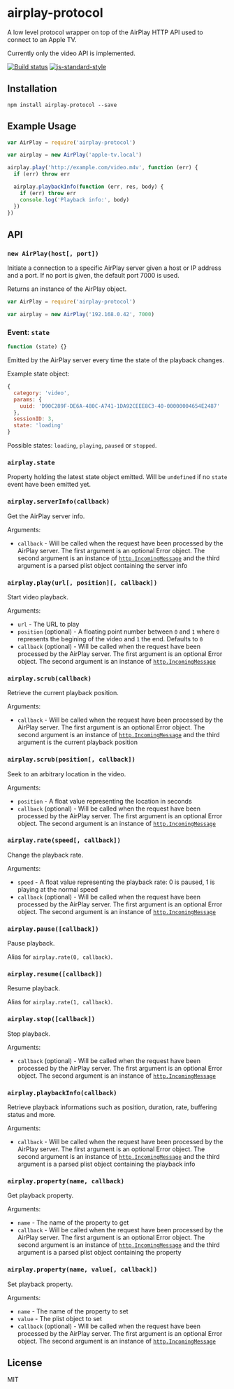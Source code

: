 # airplay-protocol

A low level protocol wrapper on top of the AirPlay HTTP API used to
connect to an Apple TV.

Currently only the video API is implemented.

[![Build status](https://travis-ci.org/watson/airplay-protocol.svg?branch=master)](https://travis-ci.org/watson/airplay-protocol)
[![js-standard-style](https://img.shields.io/badge/code%20style-standard-brightgreen.svg?style=flat)](https://github.com/feross/standard)

## Installation

```
npm install airplay-protocol --save
```

## Example Usage

```js
var AirPlay = require('airplay-protocol')

var airplay = new AirPlay('apple-tv.local')

airplay.play('http://example.com/video.m4v', function (err) {
  if (err) throw err

  airplay.playbackInfo(function (err, res, body) {
    if (err) throw err
    console.log('Playback info:', body)
  })
})
```

## API

### `new AirPlay(host[, port])`

Initiate a connection to a specific AirPlay server given a host or IP
address and a port. If no port is given, the default port 7000 is used.

Returns an instance of the AirPlay object.

```js
var AirPlay = require('airplay-protocol')

var airplay = new AirPlay('192.168.0.42', 7000)
```

### Event: `state`

```js
function (state) {}
```

Emitted by the AirPlay server every time the state of the playback
changes.

Example state object:

```js
{
  category: 'video',
  params: {
    uuid: 'D90C289F-DE6A-480C-A741-1DA92CEEE8C3-40-00000004654E2487'
  },
  sessionID: 3,
  state: 'loading'
}
```

Possible states: `loading`, `playing`, `paused` or `stopped`.

### `airplay.state`

Property holding the latest state object emitted. Will be `undefined` if
no `state` event have been emitted yet.

### `airplay.serverInfo(callback)`

Get the AirPlay server info.

Arguments:

- `callback` - Will be called when the request have been processed by
  the AirPlay server. The first argument is an optional Error object.
  The second argument is an instance of [`http.IncomingMessage`][1] and
  the third argument is a parsed plist object containing the server info

### `airplay.play(url[, position][, callback])`

Start video playback.

Arguments:

- `url` - The URL to play
- `position` (optional) - A floating point number between `0` and `1`
  where `0` represents the begining of the video and `1` the end.
  Defaults to `0`
- `callback` (optional) - Will be called when the request have been
  processed by the AirPlay server. The first argument is an optional
  Error object. The second argument is an instance of
  [`http.IncomingMessage`][1]

### `airplay.scrub(callback)`

Retrieve the current playback position.

Arguments:

- `callback` - Will be called when the request have been processed by
  the AirPlay server. The first argument is an optional Error object.
  The second argument is an instance of [`http.IncomingMessage`][1] and
  the third argument is the current playback position

### `airplay.scrub(position[, callback])`

Seek to an arbitrary location in the video.

Arguments:

- `position` - A float value representing the location in seconds
- `callback` (optional) - Will be called when the request have been
  processed by the AirPlay server. The first argument is an optional
  Error object. The second argument is an instance of
  [`http.IncomingMessage`][1]

### `airplay.rate(speed[, callback])`

Change the playback rate.

Arguments:

- `speed` - A float value representing the playback rate: 0 is paused, 1
  is playing at the normal speed
- `callback` (optional) - Will be called when the request have been
  processed by the AirPlay server. The first argument is an optional
  Error object. The second argument is an instance of
  [`http.IncomingMessage`][1]

### `airplay.pause([callback])`

Pause playback.

Alias for `airplay.rate(0, callback)`.

### `airplay.resume([callback])`

Resume playback.

Alias for `airplay.rate(1, callback)`.

### `airplay.stop([callback])`

Stop playback.

Arguments:

- `callback` (optional) - Will be called when the request have been
  processed by the AirPlay server. The first argument is an optional
  Error object. The second argument is an instance of
  [`http.IncomingMessage`][1]

### `airplay.playbackInfo(callback)`

Retrieve playback informations such as position, duration, rate,
buffering status and more.

Arguments:

- `callback` - Will be called when the request have been processed by
  the AirPlay server. The first argument is an optional Error object.
  The second argument is an instance of [`http.IncomingMessage`][1] and
  the third argument is a parsed plist object containing the playback info

### `airplay.property(name, callback)`

Get playback property.

Arguments:

- `name` - The name of the property to get
- `callback` - Will be called when the request have been processed by
  the AirPlay server. The first argument is an optional Error object.
  The second argument is an instance of [`http.IncomingMessage`][1] and
  the third argument is a parsed plist object containing the property

### `airplay.property(name, value[, callback])`

Set playback property.

Arguments:

- `name` - The name of the property to set
- `value` - The plist object to set
- `callback` (optional) - Will be called when the request have been
  processed by the AirPlay server. The first argument is an optional
  Error object. The second argument is an instance of
  [`http.IncomingMessage`][1]

## License

MIT

[1]: https://nodejs.org/api/http.html#http_class_http_incomingmessage
